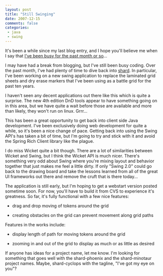 ```yaml
---
layout: post
title: "Still Swinging"
date: 2007-12-15
comments: false
categories:
 - java
 - swing
---
```


It's been a while since my last blog entry, and I hope you'll believe me when I say that [I've been busy for the past month or so](http://flickr.com/photos/wireframe/tags/sophia)...

   
   
I may have had a break from blogging, but I've still been busy coding. Over the past month, I've had plenty of time to dive back into [shard](http://shard.dev.java.net). In particular, I've been working on a new swing application to replace the laminated grid sheets and dry erase markers that I've been using as a battle grid for the past ten years.

   
   
I haven't seen any decent applications out there like this which is quite a surprise. The new 4th edition DnD tools appear to have something going on in this area, but we have quite a wait before those are available and more than likely, they won't run on linux. Grrr...

   
   
This has been a great opportunity to get back into client side Java development. I've been exclusively doing web development for quite a while, so it's been a nice change of pace. Getting back into using the Swing API's has taken a bit of time, but I'm going to try and stick with it and avoid the Spring Rich Client library like the plague.

   
   
I do miss Wicket quite a bit though. There are a lot of similarities between Wicket and Swing, but I think the Wicket API is much nicer. There's something very odd about Swing where you're mixing layout and behavior together that just makes me feel a little dirty. If only "Swing 2.0" could go back to the drawing board and take the lessons learned from all of the great UI frameworks out there and remove the cruft that is there today...

   
   
The application is still early, but I'm hoping to get a webstart version posted sometime soon. For now, you'll have to build it from CVS to experience it's greatness. So far, it's fully functional with a few nice features:

   
   
  - drag and drop moving of tokens around the grid

   
  - creating obstacles on the grid can prevent movement along grid paths

   
   
   
Features in the works include:

   
   
  - display length of path for moving tokens around the grid

   
  - zooming in and out of the grid to display as much or as little as desired

   
   
   
If anyone has ideas for a project name, let me know. I'm looking for something that goes well with the shard-phoenix and the shard-minotaur project names. Maybe, shard-cyclops with the tagline, "I've got my eye on you"?

   
